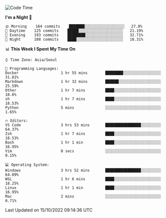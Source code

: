 <!--START_SECTION:waka-->
![Code Time](http://img.shields.io/badge/Code%20Time-1%2C487%20hrs%2024%20mins-blue)

**I'm a Night 🦉** 

```text
🌞 Morning    164 commits    ███████░░░░░░░░░░░░░░░░░░   27.8% 
🌆 Daytime    125 commits    █████░░░░░░░░░░░░░░░░░░░░   21.19% 
🌃 Evening    193 commits    ████████░░░░░░░░░░░░░░░░░   32.71% 
🌙 Night      108 commits    ████░░░░░░░░░░░░░░░░░░░░░   18.31%

```


📊 **This Week I Spent My Time On** 

```text
⌚︎ Time Zone: Asia/Seoul

💬 Programming Languages: 
Docker                   1 hr 55 mins        ████████░░░░░░░░░░░░░░░░░   31.81% 
Markdown                 1 hr 32 mins        ██████░░░░░░░░░░░░░░░░░░░   25.59% 
Other                    1 hr 7 mins         ████░░░░░░░░░░░░░░░░░░░░░   18.6% 
sh                       1 hr 7 mins         ████░░░░░░░░░░░░░░░░░░░░░   18.53% 
Python                   5 mins              ░░░░░░░░░░░░░░░░░░░░░░░░░   1.65%

🔥 Editors: 
VS Code                  3 hrs 53 mins       ████████████████░░░░░░░░░   64.37% 
Zsh                      1 hr 7 mins         ████░░░░░░░░░░░░░░░░░░░░░   18.53% 
Bash                     1 hr 1 min          ████░░░░░░░░░░░░░░░░░░░░░   16.95% 
Vim                      0 secs              ░░░░░░░░░░░░░░░░░░░░░░░░░   0.15%

💻 Operating System: 
Windows                  3 hrs 52 mins       ████████████████░░░░░░░░░   64.09% 
WSL                      1 hr 6 mins         ████░░░░░░░░░░░░░░░░░░░░░   18.25% 
Linux                    1 hr 1 min          ████░░░░░░░░░░░░░░░░░░░░░   16.95% 
Mac                      2 mins              ░░░░░░░░░░░░░░░░░░░░░░░░░   0.71%

```


 Last Updated on 15/10/2022 09:14:36 UTC
<!--END_SECTION:waka-->
